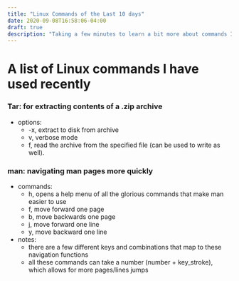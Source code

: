 ```yaml
---
title: "Linux Commands of the Last 10 days"
date: 2020-09-08T16:58:06-04:00
draft: true
description: "Taking a few minutes to learn a bit more about commands I'm using."
---
```


# A list of Linux commands I have used recently

### Tar: for extracting contents of a .zip archive
* options:
    * -x, extract to disk from archive
    * v, verbose mode
    * f, read the archive from the specified file (can be used to write as well).

### man: navigating man pages more quickly
* commands:
    * h, opens a help menu of all the glorious commands that make man easier to use
    * f, move forward one page
    * b, move backwards one page
    * j, move forward one line
    * y, move backward one line
* notes:
    * there are a few different keys and combinations that map to these navigation functions
    * all these commands can take a number (number + key_stroke), which allows for more pages/lines jumps